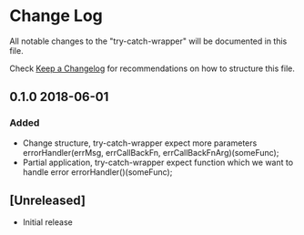# Change Log
All notable changes to the "try-catch-wrapper" will be documented in this file.

Check [Keep a Changelog](http://keepachangelog.com/) for recommendations on how to structure this file.

## 0.1.0 2018-06-01

### Added
- Change structure, try-catch-wrapper expect more parameters
  errorHandler(errMsg, errCallBackFn, errCallBackFnArg)(someFunc);
- Partial application, try-catch-wrapper expect function which we want to handle error
  errorHandler()(someFunc);

## [Unreleased]
- Initial release
